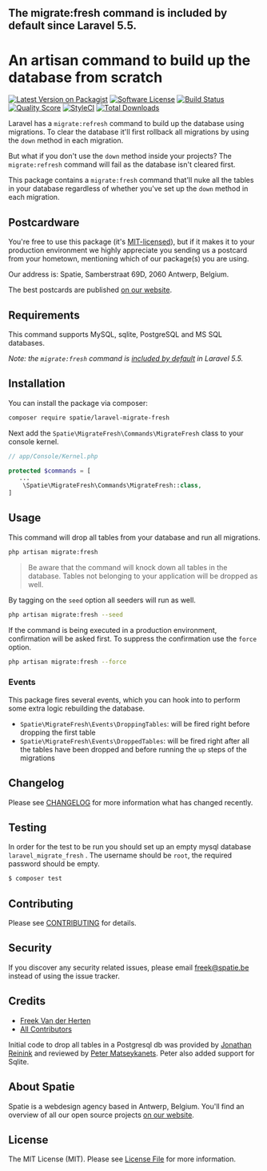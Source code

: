## The migrate:fresh command is included by default since Laravel 5.5.

# An artisan command to build up the database from scratch

[![Latest Version on Packagist](https://img.shields.io/packagist/v/spatie/laravel-migrate-fresh.svg?style=flat-square)](https://packagist.org/packages/spatie/laravel-migrate-fresh)
[![Software License](https://img.shields.io/badge/license-MIT-brightgreen.svg?style=flat-square)](LICENSE.md)
[![Build Status](https://img.shields.io/travis/spatie/laravel-migrate-fresh/master.svg?style=flat-square)](https://travis-ci.org/spatie/laravel-migrate-fresh)
[![Quality Score](https://img.shields.io/scrutinizer/g/spatie/laravel-migrate-fresh.svg?style=flat-square)](https://scrutinizer-ci.com/g/spatie/laravel-migrate-fresh)
[![StyleCI](https://styleci.io/repos/78428025/shield?branch=master)](https://styleci.io/repos/78428025)
[![Total Downloads](https://img.shields.io/packagist/dt/spatie/laravel-migrate-fresh.svg?style=flat-square)](https://packagist.org/packages/spatie/laravel-migrate-fresh)

Laravel has a `migrate:refresh` command to build up the database using migrations. To clear the database it'll first rollback all migrations by using the `down` method in each migration.

But what if you don't use the `down` method inside your projects? The `migrate:refresh` command will fail as the database isn't cleared first.

This package contains a `migrate:fresh` command that'll nuke all the tables in your database regardless of whether you've set up the `down` method in each migration.

## Postcardware

You're free to use this package (it's [MIT-licensed](LICENSE.md)), but if it makes it to your production environment we highly appreciate you sending us a postcard from your hometown, mentioning which of our package(s) you are using.

Our address is: Spatie, Samberstraat 69D, 2060 Antwerp, Belgium.

The best postcards are published [on our website](https://spatie.be/en/opensource/postcards).

## Requirements

This command supports MySQL, sqlite, PostgreSQL and MS SQL databases.

_Note: the `migrate:fresh` command is [included by default](https://laravel-news.com/migrate-fresh) in Laravel 5.5._

## Installation

You can install the package via composer:

```bash
composer require spatie/laravel-migrate-fresh
```

Next add the `Spatie\MigrateFresh\Commands\MigrateFresh` class to your console kernel.

```php
// app/Console/Kernel.php

protected $commands = [
   ...
    \Spatie\MigrateFresh\Commands\MigrateFresh::class,
]
```

## Usage

This command will drop all tables from your database and run all migrations. 

```bash
php artisan migrate:fresh
```

> Be aware that the command will knock down all tables in the database. Tables not belonging to your application will be dropped as well.


By tagging on the `seed` option all seeders will run as well.
 
```bash
php artisan migrate:fresh --seed
```

If the command is being executed in a production environment, confirmation will be asked first. To suppress the confirmation use the `force` option.
 
 ```bash
 php artisan migrate:fresh --force
 ```
 
### Events
 
This package fires several events, which you can hook into to perform some extra logic rebuilding the database.

- `Spatie\MigrateFresh\Events\DroppingTables`: will be fired right before dropping the first table
- `Spatie\MigrateFresh\Events\DroppedTables`: will be fired right after all the tables have been dropped and before running the `up` steps of the migrations

## Changelog

Please see [CHANGELOG](CHANGELOG.md) for more information what has changed recently.

## Testing

In order for the test to be run you should set up an empty mysql database `laravel_migrate_fresh` . The username should be `root`, the required password should be empty.

``` bash
$ composer test
```

## Contributing

Please see [CONTRIBUTING](CONTRIBUTING.md) for details.

## Security

If you discover any security related issues, please email freek@spatie.be instead of using the issue tracker.

## Credits

- [Freek Van der Herten](https://github.com/freekmurze)
- [All Contributors](../../contributors)

Initial code to drop all tables in a Postgresql db was provided by [Jonathan Reinink](https://gist.github.com/reinink) and reviewed by [Peter Matseykanets](https://github.com/pmatseykanets). Peter also added support for Sqlite.

## About Spatie
Spatie is a webdesign agency based in Antwerp, Belgium. You'll find an overview of all our open source projects [on our website](https://spatie.be/opensource).

## License

The MIT License (MIT). Please see [License File](LICENSE.md) for more information.
